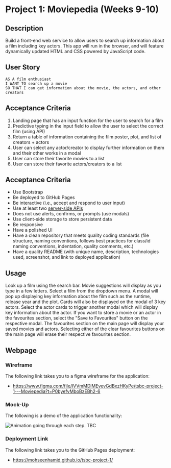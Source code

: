 # Project 1: Moviepedia (Weeks 9-10)

## Description

Build a front-end web service to allow users to search up information about a film including key actors. This app will run in the browser, and will feature dynamically updated HTML and CSS powered by JavaScript code.

## User Story

```
AS A film enthusiast
I WANT TO search up a movie
SO THAT I can get information about the movie, the actors, and other creators
```

## Acceptance Criteria

1. Landing page that has an input function for the user to search for a film
2. Predictive typing in the input field to allow the user to select the correct film (using API)
3. Return a table of information containing the film poster, plot, and list of creators + actors
4. User can select any actor/creator to display further information on them and their other works in a modal
5. User can store their favorite movies to a list
6. User can store their favorite actors/creators to a list

## Acceptance Criteria

- Use Bootstrap
- Be deployed to GitHub Pages
- Be interactive (i.e., accept and respond to user input)
- Use at least two [server-side APIs](https://coding-boot-camp.github.io/full-stack/apis/api-resources)
- Does not use alerts, confirms, or prompts (use modals)
- Use client-side storage to store persistent data
- Be responsive
- Have a polished UI
- Have a clean repository that meets quality coding standards (file structure, naming conventions, follows best practices for class/id naming conventions, indentation, quality comments, etc.)
- Have a quality README (with unique name, description, technologies used, screenshot, and link to deployed application)

## Usage

Look up a film using the search bar. Movie suggestions will display as you type in a few letters. Select a film from the dropdown menu. A modal will pop up displaying key information about the film such as the runtime, release year and the plot. Cards will also be displayed on the modal of 3 key actors. Select the actor cards to trigger another modal which will display key information about the actor. If you want to store a movie or an actor in the favourites section, select the "Save to Favourites" button on the respective modal. The favourites section on the main page will display your saved movies and actors. Selecting either of the clear favourites buttons on the main page will erase their respective favourites section.

## Webpage

### Wireframe

The following link takes you to a figma wireframe for the application:

- https://www.figma.com/file/lVVmMDlMEvevGdBxzHKyPe/tsbc-project-1---Moviepedia?t=P0byefvMboBzEBh2-6

### Mock-Up

The following is a demo of the application functionality:

![Animation going through each step. TBC](./assets/other/webpage-demo.gif)

### Deployment Link

The following link takes you to the GitHub Pages deployment:

- https://mohseenhamid.github.io/tsbc-project-1/
